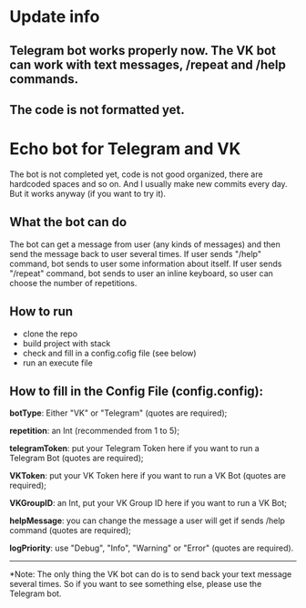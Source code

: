 # Update info
## Telegram bot works properly now. The VK bot can work with text messages, /repeat and /help commands.
## The code is not formatted yet.

# Echo bot for Telegram and VK 

<p> The bot is not completed yet, code is not good organized, there are hardcoded spaces and so on. And I usually make new commits every day.  But it works anyway (if you want to try it). </p>

## What the bot can do 

<p> The bot can get a message from user (any kinds of messages) and then send the message back to user several times. If user sends "/help" command, bot sends to user some information about itself. If user sends "/repeat" command, bot sends to user an inline keyboard, so user can choose the number of repetitions.</p>

## How to run

- clone the repo
- build project with stack
- check and fill in a config.cofig file (see below)
- run an execute file

## How to fill in the Config File (config.config):

<p><b>botType</b>: Either "VK" or "Telegram" (quotes are required); </p>
<p><b>repetition</b>: an Int (recommended from 1 to 5);</p>
<p><b>telegramToken</b>: put your Telegram Token here if you want to run a Telegram Bot (quotes are required);</p>
<p><b>VKToken</b>: put your VK Token here if you want to run a VK Bot  (quotes are required);</p>
<p><b>VKGroupID</b>: an Int, put your VK Group ID here if you want to run a VK Bot;</p>
<p><b>helpMessage</b>: you can change the message a user will get if sends /help command (quotes are required);</p>
<p><b>logPriority</b>: use "Debug", "Info", "Warning" or "Error" (quotes are required).</p>

---
*Note:
The only thing the VK bot can do is to send back your text message several times. 
So if you want to see something else, please use the Telegram bot.


